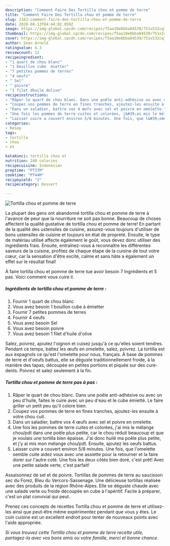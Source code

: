```yaml
---
description: "Comment Faire Des Tortilla chou et pomme de terre"
title: "Comment Faire Des Tortilla chou et pomme de terre"
slug: 2163-comment-faire-des-tortilla-chou-et-pomme-de-terre
date: 2020-08-13T04:44:02.850Z
image: https://img-global.cpcdn.com/recipes/f5aa10e8bba84539/751x532cq70/tortilla-chou-et-pomme-de-terre-photo-principale-de-la-recette.jpg
thumbnail: https://img-global.cpcdn.com/recipes/f5aa10e8bba84539/751x532cq70/tortilla-chou-et-pomme-de-terre-photo-principale-de-la-recette.jpg
cover: https://img-global.cpcdn.com/recipes/f5aa10e8bba84539/751x532cq70/tortilla-chou-et-pomme-de-terre-photo-principale-de-la-recette.jpg
author: Sean Arnold
ratingvalue: 4.3
reviewcount: 12
recipeingredient:
- "1 quart de chou blanc"
- "1 bouillon cube  mietter"
- "7 petites pommes de terres"
- "4 oeufs"
- " Sel"
- " poivre"
- "1 filet dhuile dolive"
recipeinstructions:
- "Râper le quart de chou blanc. Dans une poêle anti-adhésive ou avec un peu d&#39;huile, faites le cuire avec un peu d&#39;eau et le cube émietté. Le faire griller un petit peu qu&#39;il colore bien."
- "Coupez vos pommes de terre en fines tranches, ajoutez-les ensuite à votre chou cuit."
- "Dans un saladier, battre vos 4 œufs avec sel et poivre en omelette."
- "Une fois les pommes de terre cuites et colorées, j&#39;ai mis le mélange chou/pdt dans une poêle plus petite, car le chou réduit beaucoup et que je voulais une tortilla bien épaisse. J&#39;ai donc huilé ma poêle plus petite, et j&#39;y ai mis mon mélange chou/pdt. Ensuite, ajoutez les oeufs battus."
- "Laisser cuire a couvert environ 5/8 minutes. Une fois, que l&#39;omelette semble cuite aidez vous avec une assiette pour la retourner et la faire dorer sur l&#39;autre coté. Une fois les deux côtés bien doré, c&#39;est prêt! Avec une petite salade verte, c&#39;est parfait!"
categories:
- Resep
tags:
- tortilla
- chou
- et

katakunci: tortilla chou et 
nutrition: 240 calories
recipecuisine: Indonesian
preptime: "PT37M"
cooktime: "PT44M"
recipeyield: "2"
recipecategory: Dessert

---
```



![Tortilla chou et pomme de terre](https://img-global.cpcdn.com/recipes/f5aa10e8bba84539/751x532cq70/tortilla-chou-et-pomme-de-terre-photo-principale-de-la-recette.jpg)

La plupart des gens ont abandonné tortilla chou et pomme de terre à l'avance de peur que la nourriture ne soit pas bonne. Beaucoup de choses affectent la qualité gustative de tortilla chou et pomme de terre! En partant de la qualité des ustensiles de cuisine, assurez-vous toujours d'utiliser de bons ustensiles de cuisine et toujours en état de propreté. Ensuite, le type de matériau utilisé affecte également le goût, vous devez donc utiliser des ingrédients frais. Ensuite, entraînez-vous à reconnaître les différentes saveurs de la cuisine, profitez de chaque étape de la cuisine de tout votre cœur, car la sensation d'être excité, calme et sans hâte a également un effet sur le résultat final!

<!--inarticleads1-->

À faire tortilla chou et pomme de terre tue avoir besoin 7 Ingrédients et 5 pas. Voici comment vous cuire il.

##### Ingrédients de tortilla chou et pomme de terre :

1. Fournir 1 quart de chou blanc
1. Vous avez besoin 1 bouillon cube à émietter
1. Fournir 7 petites pommes de terres
1. Fournir 4 oeufs
1. Vous avez besoin  Sel
1. Vous avez besoin  poivre
1. Vous avez besoin 1 filet d&#39;huile d&#39;olive


Salez, poivrez, ajoutez l&#39;oignon et cuisez jusqu&#39;à ce qu&#39;elles soient tendres. Pendant ce temps, battez les œufs en omelette, salez, poivrez. La tortilla est aux espagnols ce qu&#39;est l&#39;omelette pour nous, français. À base de pommes de terre et d&#39;oeufs battus, elle se déguste traditionnellement froide, à la manière des tapas, découpée en petites portions et piquée sur des cure-dents. Poivrez et salez seulement à la fin. 

<!--inarticleads2-->

##### Tortilla chou et pomme de terre pas à pas :

1. Râper le quart de chou blanc. Dans une poêle anti-adhésive ou avec un peu d&#39;huile, faites le cuire avec un peu d&#39;eau et le cube émietté. Le faire griller un petit peu qu&#39;il colore bien.
1. Coupez vos pommes de terre en fines tranches, ajoutez-les ensuite à votre chou cuit.
1. Dans un saladier, battre vos 4 œufs avec sel et poivre en omelette.
1. Une fois les pommes de terre cuites et colorées, j&#39;ai mis le mélange chou/pdt dans une poêle plus petite, car le chou réduit beaucoup et que je voulais une tortilla bien épaisse. J&#39;ai donc huilé ma poêle plus petite, et j&#39;y ai mis mon mélange chou/pdt. Ensuite, ajoutez les oeufs battus.
1. Laisser cuire a couvert environ 5/8 minutes. Une fois, que l&#39;omelette semble cuite aidez vous avec une assiette pour la retourner et la faire dorer sur l&#39;autre coté. Une fois les deux côtés bien doré, c&#39;est prêt! Avec une petite salade verte, c&#39;est parfait!


Assaisonnez de sel et de poivre. Tortillas de pommes de terre au saucisson sec du Forez, Bleu du Vercors-Sassenage. Une délicieuse tortillas réalisée avec des produits de la région Rhône-Alpes. Elle se déguste chaude avec une salade verte ou froide découpée en cube à l&#39;apéritif. Facile à préparer, c&#39;est un plat convivial qui peut. 

<!--inarticleads1-->

<p>
Prenez ces concepts de recettes Tortilla chou et pomme de terre et utilisez-les ainsi que peut-être même expérimentez pendant que vous y êtes. Le coin cuisine est un excellent endroit pour tenter de nouveaux points avec l'aide appropriée.
</p>

<p>
<i>Si vous trouvez cette Tortilla chou et pomme de terre recette utile, partagez-la avec vos bons amis ou votre famille, merci et bonne chance.</i>
</p>
